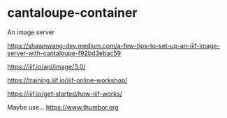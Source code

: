 # cantaloupe-container
An image server


https://shawnwang-dev.medium.com/a-few-tips-to-set-up-an-iiif-image-server-with-cantaloupe-f92bd3ebac59

https://iiif.io/api/image/3.0/

https://training.iiif.io/iiif-online-workshop/

https://iiif.io/get-started/how-iiif-works/

Maybe use... https://www.thumbor.org

